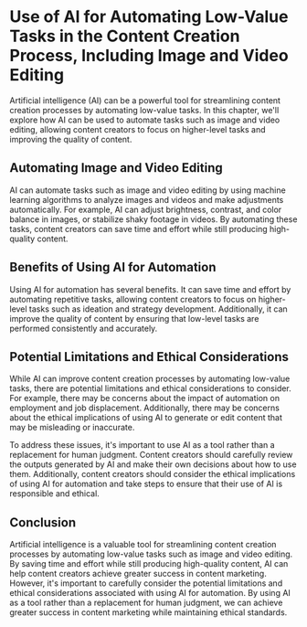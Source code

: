 Use of AI for Automating Low-Value Tasks in the Content Creation Process, Including Image and Video Editing
=======================================================================================================================================================================

Artificial intelligence (AI) can be a powerful tool for streamlining content creation processes by automating low-value tasks. In this chapter, we'll explore how AI can be used to automate tasks such as image and video editing, allowing content creators to focus on higher-level tasks and improving the quality of content.

Automating Image and Video Editing
----------------------------------

AI can automate tasks such as image and video editing by using machine learning algorithms to analyze images and videos and make adjustments automatically. For example, AI can adjust brightness, contrast, and color balance in images, or stabilize shaky footage in videos. By automating these tasks, content creators can save time and effort while still producing high-quality content.

Benefits of Using AI for Automation
-----------------------------------

Using AI for automation has several benefits. It can save time and effort by automating repetitive tasks, allowing content creators to focus on higher-level tasks such as ideation and strategy development. Additionally, it can improve the quality of content by ensuring that low-level tasks are performed consistently and accurately.

Potential Limitations and Ethical Considerations
------------------------------------------------

While AI can improve content creation processes by automating low-value tasks, there are potential limitations and ethical considerations to consider. For example, there may be concerns about the impact of automation on employment and job displacement. Additionally, there may be concerns about the ethical implications of using AI to generate or edit content that may be misleading or inaccurate.

To address these issues, it's important to use AI as a tool rather than a replacement for human judgment. Content creators should carefully review the outputs generated by AI and make their own decisions about how to use them. Additionally, content creators should consider the ethical implications of using AI for automation and take steps to ensure that their use of AI is responsible and ethical.

Conclusion
----------

Artificial intelligence is a valuable tool for streamlining content creation processes by automating low-value tasks such as image and video editing. By saving time and effort while still producing high-quality content, AI can help content creators achieve greater success in content marketing. However, it's important to carefully consider the potential limitations and ethical considerations associated with using AI for automation. By using AI as a tool rather than a replacement for human judgment, we can achieve greater success in content marketing while maintaining ethical standards.
